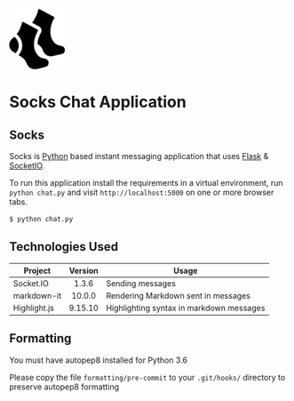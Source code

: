 <img src="https://raw.githubusercontent.com/awtrimpe/socks-chat/master/app/static/socks.png" style="width: 100px; background: white; border-radius: 5px" />

# Socks Chat Application

## Socks

Socks is [Python](https://www.python.org/) based instant messaging application that uses [Flask](https://palletsprojects.com/p/flask/) & [SocketIO](https://socket.io/).

To run this application install the requirements in a virtual environment, run `python chat.py` and visit `http://localhost:5000` on one or more browser tabs.

    $ python chat.py

## Technologies Used

| Project      | Version | Usage                                    |
| ------------ | :-----: | ---------------------------------------- |
| Socket.IO    |  1.3.6  | Sending messages                         |
| markdown-it  | 10.0.0  | Rendering Markdown sent in messages      |
| Highlight.js | 9.15.10 | Highlighting syntax in markdown messages |

## Formatting

You must have autopep8 installed for Python 3.6

Please copy the file `formatting/pre-commit` to your `.git/hooks/` directory to preserve autopep8 formatting
